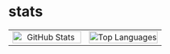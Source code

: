 # stats
<table style="width: 100%; table-layout: fixed">
    <tr>
        <td style="width: 50%; text-align: center; border: none">
            <picture>
                <source
                    srcset="https://github-readme-stats.vercel.app/api?username=pansangg&show_icons=true&theme=dark&include_all_commits=true&rank_icon=github&hide_border=true&bg_color=00000000"
                    media="(prefers-color-scheme: dark)"
                />
                <source
                    srcset="https://github-readme-stats.vercel.app/api?username=pansangg&show_icons=true&theme=light&include_all_commits=true&rank_icon=github&hide_border=true&bg_color=00000000"
                    media="(prefers-color-scheme: light), (prefers-color-scheme: no-preference)"
                />
                <img
                    src="https://github-readme-stats.vercel.app/api?username=pansangg&show_icons=true&theme=dark&include_all_commits=true&rank_icon=github&hide_border=true&bg_color=00000000"
                    alt="GitHub Stats"
                    style="width: 100%; border: none"
                />
            </picture>
        </td>
        <td style="width: 50%; text-align: center; border: none">
            <picture>
                <source
                    srcset="https://github-readme-stats.vercel.app/api/top-langs/?username=pansangg&layout=compact&theme=dark&hide_border=true&bg_color=00000000"
                    media="(prefers-color-scheme: dark)"
                />
                <source
                    srcset="https://github-readme-stats.vercel.app/api/top-langs/?username=pansangg&layout=compact&theme=light&hide_border=true&bg_color=00000000"
                    media="(prefers-color-scheme: light), (prefers-color-scheme: no-preference)"
                />
                <img
                    src="https://github-readme-stats.vercel.app/api/top-langs/?username=pansangg&layout=compact&theme=dark&hide_border=true&bg_color=00000000"
                    alt="Top Languages"
                    style="width: 100%; border: none"
                />
            </picture>
        </td>
    </tr>
</table>
